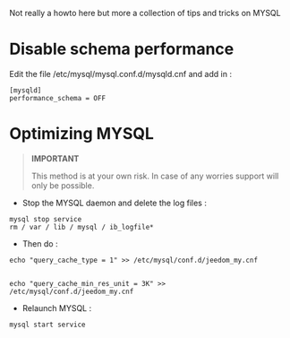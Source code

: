 Not really a howto here but more a collection of tips and tricks on
MYSQL

Disable schema performance 
================================

Edit the file /etc/mysql/mysql.conf.d/mysqld.cnf and add in :

    [mysqld]
    performance_schema = OFF

Optimizing MYSQL 
===============

> **IMPORTANT**
>
> This method is at your own risk. In case of any worries
> support will only be possible.

-   Stop the MYSQL daemon and delete the log files :

<!-- -->

    mysql stop service
    rm / var / lib / mysql / ib_logfile*

-   Then do :

<!-- -->

    
    
    
    
    
    
    echo "query_cache_type = 1" >> /etc/mysql/conf.d/jeedom_my.cnf
    
    
    echo "query_cache_min_res_unit = 3K" >> /etc/mysql/conf.d/jeedom_my.cnf
    
    
    

-   Relaunch MYSQL :

<!-- -->

    mysql start service
